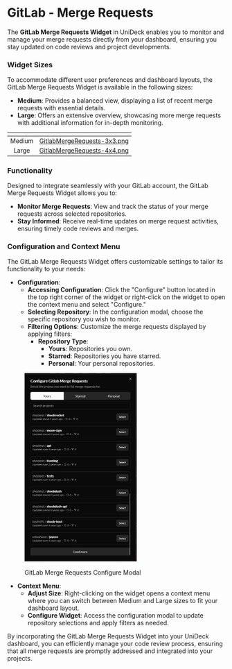 # GitLab - Merge Requests

The **GitLab Merge Requests Widget** in UniDeck enables you to monitor and manage your merge requests directly from your dashboard, ensuring you stay updated on code reviews and project developments.

### Widget Sizes

To accommodate different user preferences and dashboard layouts, the GitLab Merge Requests Widget is available in the following sizes:

* **Medium**: Provides a balanced view, displaying a list of recent merge requests with essential details.
* **Large**: Offers an extensive overview, showcasing more merge requests with additional information for in-depth monitoring.

<table data-card-size="large" data-view="cards" data-full-width="true"><thead><tr><th align="center"></th><th data-hidden data-card-cover data-type="files"></th></tr></thead><tbody><tr><td align="center">Medium</td><td><a href="../../.gitbook/assets/GitlabMergeRequests-3x3.png">GitlabMergeRequests-3x3.png</a></td></tr><tr><td align="center">Large</td><td><a href="../../.gitbook/assets/GitlabMergeRequests-4x4.png">GitlabMergeRequests-4x4.png</a></td></tr></tbody></table>

### Functionality

Designed to integrate seamlessly with your GitLab account, the GitLab Merge Requests Widget allows you to:

* **Monitor Merge Requests**: View and track the status of your merge requests across selected repositories.
* **Stay Informed**: Receive real-time updates on merge request activities, ensuring timely code reviews and merges.

### Configuration and Context Menu

The GitLab Merge Requests Widget offers customizable settings to tailor its functionality to your needs:

* **Configuration**:
  * **Accessing Configuration**: Click the "Configure" button located in the top right corner of the widget or right-click on the widget to open the context menu and select "Configure."
  * **Selecting Repository**: In the configuration modal, choose the specific repository you wish to monitor.
  * **Filtering Options**: Customize the merge requests displayed by applying filters:
    * **Repository Type**:
      * **Yours**: Repositories you own.
      * **Starred**: Repositories you have starred.
      * **Personal**: Your personal repositories.

<figure><img src="../../.gitbook/assets/image (2) (1).png" alt="" width="259"><figcaption><p>GitLab Merge Requests Configure Modal</p></figcaption></figure>

* **Context Menu**:
  * **Adjust Size**: Right-clicking on the widget opens a context menu where you can switch between Medium and Large sizes to fit your dashboard layout.
  * **Configure Widget**: Access the configuration modal to update repository selections and apply filters as needed.

By incorporating the GitLab Merge Requests Widget into your UniDeck dashboard, you can efficiently manage your code review process, ensuring that all merge requests are promptly addressed and integrated into your projects.
